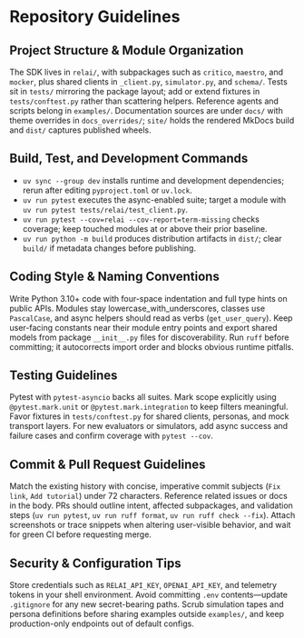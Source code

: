 # Repository Guidelines

## Project Structure & Module Organization
The SDK lives in `relai/`, with subpackages such as `critico`, `maestro`, and `mocker`, plus shared clients in `_client.py`, `simulator.py`, and `schema/`. Tests sit in `tests/` mirroring the package layout; add or extend fixtures in `tests/conftest.py` rather than scattering helpers. Reference agents and scripts belong in `examples/`. Documentation sources are under `docs/` with theme overrides in `docs_overrides/`; `site/` holds the rendered MkDocs build and `dist/` captures published wheels.

## Build, Test, and Development Commands
- `uv sync --group dev` installs runtime and development dependencies; rerun after editing `pyproject.toml` or `uv.lock`.
- `uv run pytest` executes the async-enabled suite; target a module with `uv run pytest tests/relai/test_client.py`.
- `uv run pytest --cov=relai --cov-report=term-missing` checks coverage; keep touched modules at or above their prior baseline.
- `uv run python -m build` produces distribution artifacts in `dist/`; clear `build/` if metadata changes before publishing.

## Coding Style & Naming Conventions
Write Python 3.10+ code with four-space indentation and full type hints on public APIs. Modules stay lowercase_with_underscores, classes use `PascalCase`, and async helpers should read as verbs (`get_user_query`). Keep user-facing constants near their module entry points and export shared models from package `__init__.py` files for discoverability. Run `ruff` before committing; it autocorrects import order and blocks obvious runtime pitfalls.

## Testing Guidelines
Pytest with `pytest-asyncio` backs all suites. Mark scope explicitly using `@pytest.mark.unit` or `@pytest.mark.integration` to keep filters meaningful. Favor fixtures in `tests/conftest.py` for shared clients, personas, and mock transport layers. For new evaluators or simulators, add async success and failure cases and confirm coverage with `pytest --cov`.

## Commit & Pull Request Guidelines
Match the existing history with concise, imperative commit subjects (`Fix link`, `Add tutorial`) under 72 characters. Reference related issues or docs in the body. PRs should outline intent, affected subpackages, and validation steps (`uv run pytest`, `uv run ruff format`, `uv run ruff check --fix`). Attach screenshots or trace snippets when altering user-visible behavior, and wait for green CI before requesting merge.

## Security & Configuration Tips
Store credentials such as `RELAI_API_KEY`, `OPENAI_API_KEY`, and telemetry tokens in your shell environment. Avoid committing `.env` contents—update `.gitignore` for any new secret-bearing paths. Scrub simulation tapes and persona definitions before sharing examples outside `examples/`, and keep production-only endpoints out of default configs.
